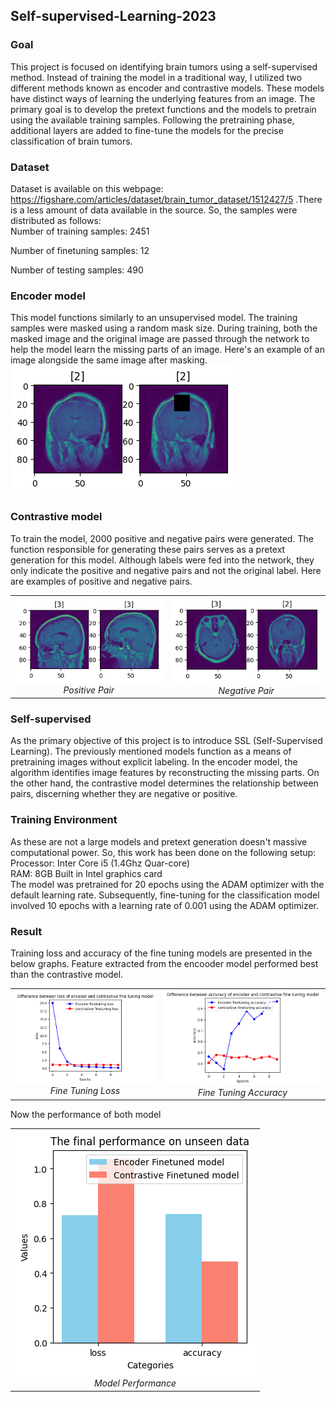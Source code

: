 ## Self-supervised-Learning-2023
### Goal
This project is focused on identifying brain tumors using a self-supervised method. Instead of training the model in a traditional way, I utilized two different methods known as encoder and contrastive models. These models have distinct ways of learning the underlying features from an image. The primary goal is to develop the pretext functions and the models to pretrain using the available training samples. Following the pretraining phase, additional layers are added to fine-tune the models for the precise classification of brain tumors.

### Dataset
Dataset is available on this webpage: https://figshare.com/articles/dataset/brain_tumor_dataset/1512427/5
.There is a less amount of data available in the source. So, the samples were distributed as follows:  
Number of training samples: 2451  

Number of finetuning samples: 12  

Number of testing samples: 490  

### Encoder model
This model functions similarly to an unsupervised model. The training samples were masked using a random mask size. During training, both the masked image and the original image are passed through the network to help the model learn the missing parts of an image. Here's an example of an image alongside the same image after masking.
![mmasked](media/masked.png)  

### Contrastive model
To train the model, 2000 positive and negative pairs were generated. The function responsible for generating these pairs serves as a pretext generation for this model. Although labels were fed into the network, they only indicate the positive and negative pairs and not the original label. Here are examples of positive and negative pairs.  
<table>
  <tr>
    <td align="center">
      <img src="media/positive.png" alt="Positive Pair" />
      <br />
      <em>Positive Pair</em>
    </td>
    <td align="center">
      <img src="media/negative.png" alt="Negative Pair" />
      <br />
      <em>Negative Pair</em>
    </td>
  </tr>
</table>

### Self-supervised
As the primary objective of this project is to introduce SSL (Self-Supervised Learning). The previously mentioned models function as a means of pretraining images without explicit labeling. In the encoder model, the algorithm identifies image features by reconstructing the missing parts. On the other hand, the contrastive model determines the relationship between pairs, discerning whether they are negative or positive.

### Training Environment
As these are not a large models and pretext generation doesn't massive computational power. So, this work has been done on the following setup:  
Processor: Inter Core i5 (1.4Ghz Quar-core)  
RAM: 8GB
Built in Intel graphics card  
The model was pretrained for 20 epochs using the ADAM optimizer with the default learning rate. Subsequently, fine-tuning for the classification model involved 10 epochs with a learning rate of 0.001 using the ADAM optimizer.

### Result
Training loss and accuracy of  the fine tuning models are presented in the below graphs. Feature extracted from the encooder model performed best than the contrastive model.
<table>
  <tr>
    <td align="center">
      <img src="media/loss.png" alt="Positive Pair" />
      <br />
      <em>Fine Tuning Loss </em>
    </td>
    <td align="center">
      <img src="media/accuracy.png" alt="Negative Pair" />
      <br />
      <em>Fine Tuning Accuracy</em>
    </td>
  </tr>
</table>

Now the performance of both model
<table>
  <tr>
    <td align="center">
      <img src="media/evaluation.png" alt="model_performance" />
      <br />
      <em>Model Performance</em>
    </td>
  </tr>
</table>

